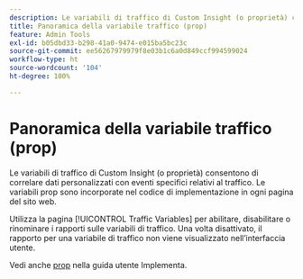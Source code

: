 ```yaml
---
description: Le variabili di traffico di Custom Insight (o proprietà) consentono di correlare dati personalizzati con eventi specifici relativi al traffico. Le variabili prop sono incorporate nel codice di implementazione in ogni pagina del sito web.
title: Panoramica della variabile traffico (prop)
feature: Admin Tools
exl-id: b05dbd33-b298-41a0-9474-e015ba5bc23c
source-git-commit: ee56267979979f8e03b1c6a0d849ccf994599024
workflow-type: ht
source-wordcount: '104'
ht-degree: 100%

---
```


# Panoramica della variabile traffico (prop)

Le variabili di traffico di Custom Insight (o proprietà) consentono di correlare dati personalizzati con eventi specifici relativi al traffico. Le variabili prop sono incorporate nel codice di implementazione in ogni pagina del sito web.

Utilizza la pagina [!UICONTROL Traffic Variables] per abilitare, disabilitare o rinominare i rapporti sulle variabili di traffico. Una volta disattivato, il rapporto per una variabile di traffico non viene visualizzato nell’interfaccia utente.

Vedi anche [prop](../../../implement/vars/page-vars/prop.md) nella guida utente Implementa.
